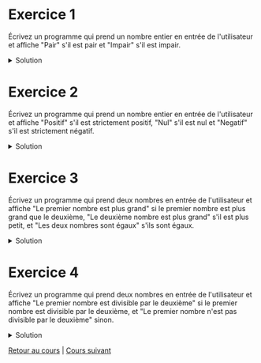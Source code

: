 # Exercice 1

Écrivez un programme qui prend un nombre entier en entrée de l'utilisateur et affiche "Pair" s'il est pair et "Impair" s'il est impair.

<details>
  <summary>Solution</summary>
  
  ```python
nombre_choisis = input("Veuillez entrer un nombre : ")

if int(nombre_choisis) % 2 == 0:
    print("Pair")
else:
    print("Impair")
```
</details>

# Exercice 2

Écrivez un programme qui prend un nombre entier en entrée de l'utilisateur et affiche "Positif" s'il est strictement positif, "Nul" s'il est nul et "Negatif" s'il est strictement négatif.

<details>
  <summary>Solution</summary>
  
  ```python
nombre_choisis = int(input("Veuillez entrer un nombre : "))

if nombre_choisis > 0:
  print("Positif")
elif nombre_choisis == 0:
  print("Nul")
else:
  print("Negatif")
```
</details>

# Exercice 3

Écrivez un programme qui prend deux nombres en entrée de l'utilisateur et affiche "Le premier nombre est plus grand" si le premier nombre est plus grand que le deuxième, "Le deuxième nombre est plus grand" s'il est plus petit, et "Les deux nombres sont égaux" s'ils sont égaux.

<details>
  <summary>Solution</summary>
  
  ```python
nombre1 = int(input("Entrez le premier nombre : "))
nombre2 = int(input("Entrez le deuxième nombre : "))

if nombre1 > nombre2:
    print("Le premier nombre est plus grand")
elif nombre1 < nombre2:
    print("Le deuxième nombre est plus grand")
else:
    print("Les deux nombres sont égaux")
```
</details>

# Exercice 4

Écrivez un programme qui prend deux nombres en entrée de l'utilisateur et affiche "Le premier nombre est divisible par le deuxième" si le premier nombre est divisible par le deuxième, et "Le premier nombre n'est pas divisible par le deuxième" sinon.

<details>
  <summary>Solution</summary>
  
  ```python
nombre1 = int(input("Entrez le premier nombre : "))
nombre2 = int(input("Entrez le deuxième nombre : "))

if nombre1 % nombre2 == 0:
    print("Le premier nombre est divisible par le deuxième")
else:
    print("Le premier nombre n'est pas divisible par le deuxième")
```
</details>



[Retour au cours](../Cours/6_Conditions.md) | 
[Cours suivant](../Cours/7_Les%20Fonctions.md)

